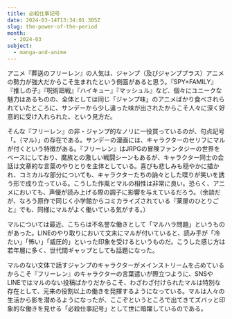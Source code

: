 ```yaml
---
title: 必殺仕事記号
date: 2024-03-14T13:34:01.305Z
slug: the-power-of-the-period
month:
  - 2024-03
subject:
  - manga-and-anime
---
```

アニメ『葬送のフリーレン』の人気は、ジャンプ（及びジャンププラス）アニメの勢力が強大だからこそ生まれたという側面があると思う。『SPY×FAMILY』『推しの子』『呪術廻戦』『ハイキュー』『マッシュル』など、個々にユニークな魅力はあるものの、全体としては同じ「ジャンプ味」のアニメばかり食べされられていたところに、サンデーから少し違った味が出されたからこそ人々に深く好意的に受け入れられた、という見方だ。

そんな『フリーレン』の非・ジャンプ的なノリに一役買っているのが、句点記号「。（マル）」の存在である。サンデーの漫画には、キャラクターのセリフにマルが付くという特徴がある。『フリーレン』はJRPGの冒険ファンタジーの世界をベースにしており、魔族との激しい戦闘シーンもあるが、キャラクター同士の会話は文章的な言葉のやりとりを主体としている。喜びも悲しみも穏やかに描かれ、コミカルな部分についても、キャラクターたちの訥々とした喋りが笑いを誘う形で成り立っている。こうした作風とマルの相性は非常に良い。恐らく、アニメにおいても、声優が読み上げる際の調子に影響を与えているだろう。（余談だが、なろう原作で同じく小学館からコミカライズされている『薬屋のひとりごと』でも、同様にマルがよく働いている気がする。）

マルについては最近、こちらは不名誉な働きとして「マルハラ問題」というものがあった。LINEのやり取りにおいて文末にマルが付いていると、読み手が「冷たい」「怖い」「威圧的」といった印象を受けるというものだ。こうした感じ方は若年層に多く、世代間ギャップとしても話題になった。

マルのない文体で話すジャンプのキャラクターがメインストリームを占めているからこそ『フリーレン』のキャラクターの言葉遣いが際立つように、SNSやLINEではマルのない投稿ばかりだからこそ、わざわざ付けられたマルは特別な存在として、元来の役割以上の働きを発揮するようになっている。マルは人々の生活から影を潜めるようになったが、ここぞというところで出てきてズバッと印象的な働きを見せる「必殺仕事記号」として世に暗躍しているのである。